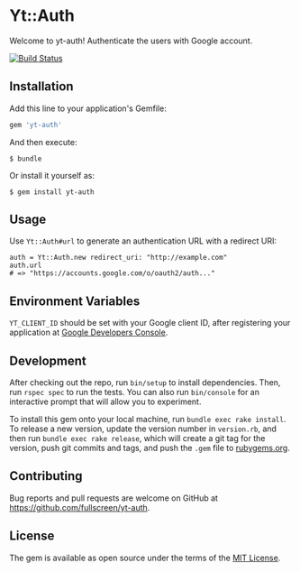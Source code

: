 # Yt::Auth

Welcome to yt-auth! Authenticate the users with Google account.

[![Build Status](https://travis-ci.org/Fullscreen/yt-auth.svg?branch=master)](https://travis-ci.org/Fullscreen/yt-auth)

## Installation

Add this line to your application's Gemfile:

```ruby
gem 'yt-auth'
```

And then execute:

    $ bundle

Or install it yourself as:

    $ gem install yt-auth

## Usage

Use `Yt::Auth#url` to generate an authentication URL with a redirect URI:

    auth = Yt::Auth.new redirect_uri: "http://example.com"
    auth.url
    # => "https://accounts.google.com/o/oauth2/auth..."

## Environment Variables

`YT_CLIENT_ID` should be set with your Google client ID, after registering your application at [Google Developers Console](https://console.developers.google.com).

## Development

After checking out the repo, run `bin/setup` to install dependencies. Then, run `rspec spec` to run the tests. You can also run `bin/console` for an interactive prompt that will allow you to experiment.

To install this gem onto your local machine, run `bundle exec rake install`. To release a new version, update the version number in `version.rb`, and then run `bundle exec rake release`, which will create a git tag for the version, push git commits and tags, and push the `.gem` file to [rubygems.org](https://rubygems.org).

## Contributing

Bug reports and pull requests are welcome on GitHub at https://github.com/fullscreen/yt-auth.

## License

The gem is available as open source under the terms of the [MIT License](http://opensource.org/licenses/MIT).
